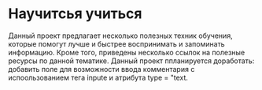 # Научитсья учиться
Данный проект предлагает несколько полезных техник обучения, которые помогут лучше и быстрее воспринимать и запоминать информацию. Кроме того, приведены несколько ссылок на полезные ресурсы по данной тематике.
Данный проект ппланируется доработать: добавить поле для возможности ввода комментария с испоользованием тега inpute и атрибута type = "text.
